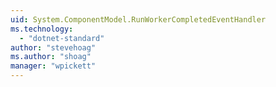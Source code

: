 ```yaml
---
uid: System.ComponentModel.RunWorkerCompletedEventHandler
ms.technology: 
  - "dotnet-standard"
author: "stevehoag"
ms.author: "shoag"
manager: "wpickett"
---
```

